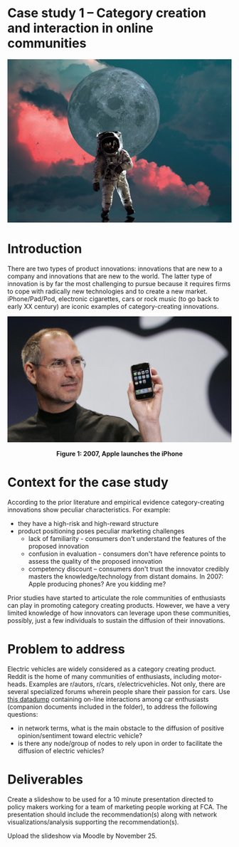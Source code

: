 # Case study 1 – Category creation and interaction in online communities

<center><img src='images/picture.jpeg' width=600px /></center>

# Introduction

There are two types of product innovations: innovations that are new to a company and innovations that are new to the world. The latter type of innovation is by far the most challenging to pursue because it requires firms to cope with radically new technologies and to create a new market. iPhone/Pad/Pod, electronic cigarettes, cars or rock music (to go back to early XX century) are iconic examples of category-creating innovations.

<center>
<img src='images/iphone.jpg' width=600px/>

<b> Figure 1: 2007, Apple launches the iPhone </b>
</center>

# Context for the case study

According to the prior literature and empirical evidence category-creating innovations show peculiar characteristics. For example:

- they have a high-risk and high-reward structure
- product positioning poses peculiar marketing challenges
  * lack of familiarity - consumers don't understand the features of the proposed innovation
  * confusion in evaluation - consumers don't have reference points to assess the quality of the proposed innovation
  * competency discount – consumers don't trust the innovator credibly masters the knowledge/technology from distant domains. In 2007: Apple producing phones? Are you kidding me?

Prior studies have started to articulate the role communities of enthusiasts can play in promoting category creating products. However, we have a very limited knowledge of how innovators can leverage upon these communities, possibly, just a few individuals to sustain the diffusion of their innovations.

# Problem to address

Electric vehicles are widely considered as a category creating product. Reddit is the home of many communities of enthusiasts, including motor-heads. Examples are r/autors, r/cars, r/electricvehicles. Not only, there are several specialized forums wherein people share their passion for cars. Use [this datadump](r/electricvehicles/) containing on-line interactions among car enthusiasts (companion documents included in the folder), to address the following questions:

- in network terms, what is the main obstacle to the diffusion of positive opinion/sentiment toward electric vehicle?
- is there any node/group of nodes to rely upon in order to facilitate the diffusion of electric vehicles?

# Deliverables

Create a slideshow to be used for a 10 minute presentation directed to policy makers working for a team of marketing people working at FCA. The presentation should include the recommendation(s) along with network visualizations/analysis supporting the recommendation(s).

Upload the slideshow via Moodle by November 25.
